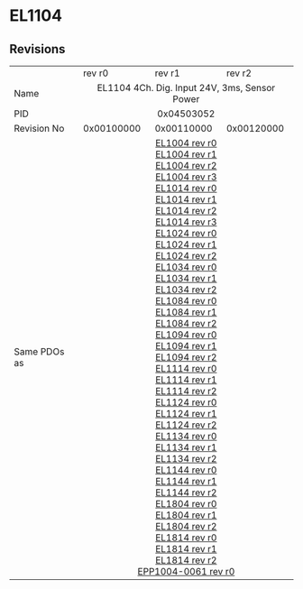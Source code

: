 # EL1104

## Revisions
<table>
<tr>
<td></td>
<td>rev r0</td>
<td>rev r1</td>
<td>rev r2</td>
</tr>
<tr>
<td>Name</td>
<td colspan=3 align="center">EL1104 4Ch. Dig. Input 24V, 3ms, Sensor Power</td>
</tr>
<tr>
<td>PID</td>
<td colspan=3 align="center">0x04503052</td>
</tr>
<tr>
<td>Revision No</td>
<td>0x00100000</td>
<td>0x00110000</td>
<td>0x00120000</td>
</tr>
<tr>
<td>Same PDOs as</td>
<td colspan=3 align="center"><a href="EL1004.md">EL1004 rev r0</a><br/><a href="EL1004.md">EL1004 rev r1</a><br/><a href="EL1004.md">EL1004 rev r2</a><br/><a href="EL1004.md">EL1004 rev r3</a><br/><a href="EL1014.md">EL1014 rev r0</a><br/><a href="EL1014.md">EL1014 rev r1</a><br/><a href="EL1014.md">EL1014 rev r2</a><br/><a href="EL1014.md">EL1014 rev r3</a><br/><a href="EL1024.md">EL1024 rev r0</a><br/><a href="EL1024.md">EL1024 rev r1</a><br/><a href="EL1024.md">EL1024 rev r2</a><br/><a href="EL1034.md">EL1034 rev r0</a><br/><a href="EL1034.md">EL1034 rev r1</a><br/><a href="EL1034.md">EL1034 rev r2</a><br/><a href="EL1084.md">EL1084 rev r0</a><br/><a href="EL1084.md">EL1084 rev r1</a><br/><a href="EL1084.md">EL1084 rev r2</a><br/><a href="EL1094.md">EL1094 rev r0</a><br/><a href="EL1094.md">EL1094 rev r1</a><br/><a href="EL1094.md">EL1094 rev r2</a><br/><a href="EL1114.md">EL1114 rev r0</a><br/><a href="EL1114.md">EL1114 rev r1</a><br/><a href="EL1114.md">EL1114 rev r2</a><br/><a href="EL1124.md">EL1124 rev r0</a><br/><a href="EL1124.md">EL1124 rev r1</a><br/><a href="EL1124.md">EL1124 rev r2</a><br/><a href="EL1134.md">EL1134 rev r0</a><br/><a href="EL1134.md">EL1134 rev r1</a><br/><a href="EL1134.md">EL1134 rev r2</a><br/><a href="EL1144.md">EL1144 rev r0</a><br/><a href="EL1144.md">EL1144 rev r1</a><br/><a href="EL1144.md">EL1144 rev r2</a><br/><a href="EL1804.md">EL1804 rev r0</a><br/><a href="EL1804.md">EL1804 rev r1</a><br/><a href="EL1804.md">EL1804 rev r2</a><br/><a href="EL1814.md">EL1814 rev r0</a><br/><a href="EL1814.md">EL1814 rev r1</a><br/><a href="EL1814.md">EL1814 rev r2</a><br/><a href="EPP1004-0061.md">EPP1004-0061 rev r0</a></td>
</tr>
</table>
